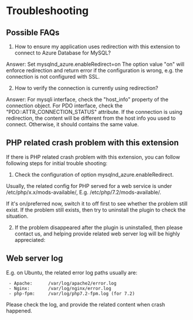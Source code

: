 # Troubleshooting

## Possible FAQs
1. How to ensure my application uses redirection with this extension to connect to Azure Database for MySQL?

Answer:  Set mysqlnd_azure.enableRedirect=on   The option value "on" will enforce redirection and return error if the configuration is wrong, e.g. the connection is not configured with SSL.

2. How to verify the connection is currently using redirection?

Answer:  For mysqli interface, check the "host_info" property of the connection object. For PDO interface, check the "PDO::ATTR_CONNECTION_STATUS" attribute.
If the connection is using redirection, the content will be different from the host info you used to connect. Otherwise, it should contains the same value.

## PHP related crash problem with this extension

If there is PHP related crash problem with this extension, you can follow following steps for initial trouble shooting:

1. Check the configuration of option mysqlnd_azure.enableRedirect.

 Usually, the related config for PHP served for a web service is under /etc/php/x.x/mods-available/,  E.g. /etc/php/7.2/mods-available/.
 
If it's on/preferred now, switch it to off first to see whether the problem still exist. If the problem still exists, then try to uninstall the plugin to check the situation.

2. If the problem disappeared after the plugin is uninstalled, then please contact us, and helping provide related web server log will be highly appreciated:

## Web server log
E.g. on Ubuntu, the related error log paths  usually are: 
     
     - Apache:      /var/log/apache2/error.log
     - Nginx:       /var/log/nginx/error.log
     - php-fpm:     /var/log/php7.2-fpm.log (for 7.2)

Please check the log, and provide the related content when crash happened.
